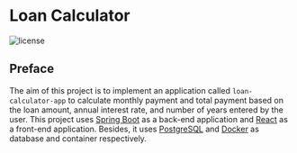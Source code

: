 # Loan Calculator 

![license](https://img.shields.io/github/license/rctrodrigo/spring-boot-react-postgresql-docker?)

## Preface

The aim of this project is to implement an application called `loan-calculator-app` to calculate monthly payment and 
total payment based on the loan amount, annual interest rate, and number of years entered by the user. This project uses 
[Spring Boot](https://docs.spring.io/spring-boot/index.html) as a back-end application and [React](https://react.dev/) as a front-end application. Besides, it uses 
[PostgreSQL](https://www.postgresql.org/) and [Docker](https://www.docker.com/) as database and container respectively. 